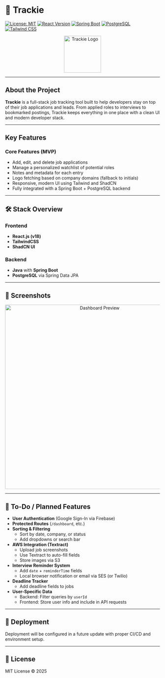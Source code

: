 # 📌 Trackie

[![License: MIT](https://img.shields.io/badge/License-MIT-yellow.svg)](https://opensource.org/licenses/MIT)
[![React Version](https://img.shields.io/badge/React-%5E18.0-61DAFB.svg)](https://reactjs.org/)
[![Spring Boot](https://img.shields.io/badge/Spring%20Boot-%5E3.0-6DB33F.svg)](https://spring.io/projects/spring-boot)
[![PostgreSQL](https://img.shields.io/badge/Database-PostgreSQL-336791.svg)](https://www.postgresql.org/)
[![Tailwind CSS](https://img.shields.io/badge/Styling-TailwindCSS-38B2AC.svg)](https://tailwindcss.com/)

<p align="center">
  <img src="public/logo.png" alt="Trackie Logo" width="120"/>
</p>

---

## About the Project

**Trackie** is a full-stack job tracking tool built to help developers stay on top of their job applications and leads. From applied roles to interviews to bookmarked postings, Trackie keeps everything in one place with a clean UI and modern developer stack.

---

## Key Features

### Core Features (MVP)

- Add, edit, and delete job applications
- Manage a personalized watchlist of potential roles
- Notes and metadata for each entry
- Logo fetching based on company domains (fallback to initials)
- Responsive, modern UI using Tailwind and ShadCN
- Fully integrated with a Spring Boot + PostgreSQL backend

---

## 🛠️ Stack Overview

### Frontend

- **React.js (v18)**
- **TailwindCSS**
- **ShadCN UI**

### Backend

- **Java** with **Spring Boot**
- **PostgreSQL** via Spring Data JPA

---

## 📸 Screenshots

<p align="center">
  <img src="public/dashboard.png" alt="Dashboard Preview" width="600"/>
</p>

---

## 🚧 To-Do / Planned Features

- **User Authentication** (Google Sign-In via Firebase)
- **Protected Routes** (`/dashboard`, etc.)
- **Sorting & Filtering**
  - Sort by date, company, or status
  - Add dropdowns or search bar
- **AWS Integration (Textract)**
  - Upload job screenshots
  - Use Textract to auto-fill fields
  - Store images via S3
- **Interview Reminder System**
  - Add `date` + `reminderTime` fields
  - Local browser notification or email via SES (or Twilio)
- **Deadline Tracker**
  - Add deadline fields to jobs
- **User-Specific Data**
  - Backend: Filter queries by `userId`
  - Frontend: Store user info and include in API requests

---

## 🚀 Deployment

Deployment will be configured in a future update with proper CI/CD and environment setup.

---

## 📄 License

MIT License © 2025
